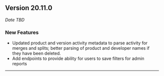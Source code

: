 
## Version 20.11.0
_Date TBD_

### New Features
* Updated product and version activity metadata to parse activity for merges and splits; better parsing of product and developer names if they have been deleted.
* Add endpoints to provide ability for users to save filters for admin reports

---

